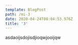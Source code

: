 ```yaml
---
template: BlogPost
path: /mi-3
date: 2020-04-24T08:04:53.976Z
title: '3'
---
```

asdaoijsdojisdjioqwjooijqw
